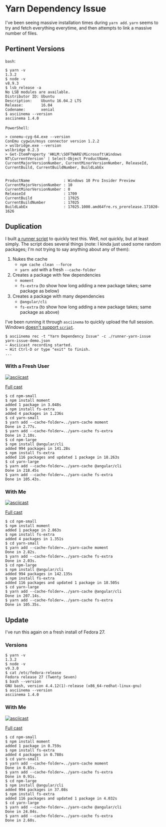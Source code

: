 # Yarn Dependency Issue

I've been seeing massive installation times during `yarn add`. `yarn` seems to try and fetch everything everytime, and then attempts to link a massive number of files.

## Pertinent Versions

`bash`:
```sh-session
$ yarn -v
1.3.2
$ node -v
v8.9.3
$ lsb_release -a
No LSB modules are available.
Distributor ID: Ubuntu
Description:    Ubuntu 16.04.2 LTS
Release:        16.04
Codename:       xenial
$ asciinema --version
asciinema 1.4.0
```

`PowerShell`:
```sh-session
> conemu-cyg-64.exe --version
ConEmu cygwin/msys connector version 1.2.2
> wslbridge.exe --version
wslbridge 0.2.3
> Get-ItemProperty 'HKLM:\SOFTWARE\Microsoft\Windows NT\CurrentVersion' | Select-Object ProductName, CurrentMajorVersionNumber, CurrentMinorVersionNumber, ReleaseId, CurrentBuild, CurrentBuildNumber, BuildLabEx


ProductName               : Windows 10 Pro Insider Preview
CurrentMajorVersionNumber : 10
CurrentMinorVersionNumber : 0
ReleaseId                 : 1709
CurrentBuild              : 17025
CurrentBuildNumber        : 17025
BuildLabEx                : 17025.1000.amd64fre.rs_prerelease.171020-1626
```

## Duplication

I built [a runner script](runner-yarn-issue) to quickly test this. Well, not quickly, but at least simply. The script does several things (note: I kinda just used some random packages; I'm not trying to say anything about any of them):

1. Nukes the cache
    * `npm cache clean --force`
    * `yarn add` with a fresh `--cache-folder`
2. Creates a package with few dependencies
    * `moment`
    * `fs-extra` (to show how long adding a new package takes; same package as below)
3. Creates a package with many dependencies
    * `@angular/cli`
    * `fs-extra` (to show how long adding a new package takes; same package as above)

I've been running it through `asciinema` to quickly upload the full session. Windows [doesn't support `script`](https://github.com/Microsoft/WSL/issues/2053).

```sh-session
$ asciinema rec -t "Yarn Dependency Issue" -c ./runner-yarn-issue yarn-issue-demo.json
~ Asciicast recording started.
~ Hit Ctrl-D or type "exit" to finish.
...
```

### With a Fresh User

[![asciicast](https://asciinema.org/a/155214.png)](https://asciinema.org/a/155214)

[Full cast](https://asciinema.org/a/155214)

```sh-session
$ cd npm-small
$ npm install moment
added 1 package in 3.048s
$ npm install fs-extra
added 4 packages in 1.236s
$ cd yarn-small
$ yarn add --cache-folder=../yarn-cache moment
Done in 2.77s.
$ yarn add --cache-folder=../yarn-cache fs-extra
Done in 2.10s.
$ cd npm-large
$ npm install @angular/cli
added 994 packages in 141.28s
$ npm install fs-extra
added 116 packages and updated 1 package in 18.263s
$ cd yarn-large
$ yarn add --cache-folder=../yarn-cache @angular/cli
Done in 218.45s
$ yarn add --cache-folder=../yarn-cache fs-extra
Done in 105.43s.
```

### With Me

[![asciicast](https://asciinema.org/a/155210.png)](https://asciinema.org/a/155210)

[Full cast](https://asciinema.org/a/155210)

```sh-session
$ cd npm-small
$ npm install moment
added 1 package in 2.863s
$ npm install fs-extra
added 4 packages in 1.351s
$ cd yarn-small
$ yarn add --cache-folder=../yarn-cache moment
Done in 2.82s.
$ yarn add --cache-folder=../yarn-cache fs-extra
Done in 2.03s.
$ cd npm-large
$ npm install @angular/cli
added 994 packages in 142.135s
$ npm install fs-extra
added 116 packages and updated 1 package in 18.505s
$ cd yarn-large
$ yarn add --cache-folder=../yarn-cache @angular/cli
Done in 207.14s.
$ yarn add --cache-folder=../yarn-cache fs-extra
Done in 105.35s.
```

## Update

I've run this again on a fresh install of Fedora 27.

### Versions

```sh-session
$ yarn -v
1.3.2
$ node -v
v9.3.0
$ cat /etc/fedora-release
Fedora release 27 (Twenty Seven)
$ bash --version
GNU bash, version 4.4.12(1)-release (x86_64-redhat-linux-gnu)
$ asciinema --version
asciinema 1.4.0
```

### With Me

[![asciicast](https://asciinema.org/a/155822.png)](https://asciinema.org/a/155822)

[Full cast](https://asciinema.org/a/155822)

```sh-session
$ cd npm-small
$ npm install moment
added 1 package in 0.759s
$ npm install fs-extra
added 4 packages in 0.788s
$ cd yarn-small
$ yarn add --cache-folder=../yarn-cache moment
Done in 0.85s.
$ yarn add --cache-folder=../yarn-cache fs-extra
Done in 0.91s.
$ cd npm-large
$ npm install @angular/cli
added 994 packages in 37.08s
$ npm install fs-extra
added 116 packages and updated 1 package in 4.032s
$ cd yarn-large
$ yarn add --cache-folder=../yarn-cache @angular/cli
Done in 24.04s.
$ yarn add --cache-folder=../yarn-cache fs-extra
Done in 2.60s.
```
